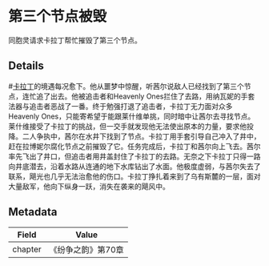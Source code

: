 # 第三个节点被毁
同胞灵请求卡拉丁帮忙摧毁了第三个节点。

## Details
#[卡拉丁](characters/kaladin)的境遇每况愈下。他从噩梦中惊醒，听茜尔说敌人已经找到了第三个节点，连忙追了出去。他被追击者和Heavenly Ones拦住了去路，用纳瓦妮的手套法器与追击者恶战了一番。终于勉强打退了追击者，卡拉丁无力面对众多Heavenly Ones，只能寄希望于能跟莱什维单挑，同时暗中让茜尔去寻找节点。莱什维接受了卡拉丁的挑战，但一交手就发现他无法使出原本的力量，要求他投降。二人争执中，茜尔在水井下找到了节点。卡拉丁用手套引导自己冲入了井中，赶在拉博妮尔腐化节点之前摧毁了它。任务完成后，卡拉丁和茜尔向上飞去。茜尔率先飞出了井口，但追击者用井盖封住了卡拉丁的去路。无奈之下卡拉丁只得一路向井底潜去，沿着水路从连通的地下水库钻出了水面。他极度虚弱，与茜尔失去了联系，飓光也几乎无法治愈他的伤口。卡拉丁挣扎着来到了乌有斯麓的一层，面对大量敌军，他向下纵身一跃，消失在袭来的飓风中。

## Metadata
| Field | Value |
| ----- | ----- |
| chapter | 《纷争之韵》第70章 |
